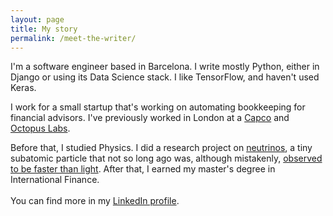 ```yaml
---
layout: page
title: My story
permalink: /meet-the-writer/
---
```

I'm a software engineer based in Barcelona. I write mostly Python, either in Django or using its Data Science stack. I like TensorFlow, and haven't used Keras.

I work for a small startup that's working on automating bookkeeping for financial advisors. I've previously worked in London at a [Capco](https://capco.com/) and [Octopus Labs](https://octopuslabs.com/).

Before that, I studied Physics. I did a research project on [neutrinos](https://icecube.wisc.edu/info/neutrinos), a tiny subatomic particle that not so long ago was, although mistakenly, [observed to be faster than light](https://www.nature.com/news/2011/110927/full/477520a.html). After that, I earned my master's degree in International Finance.
<br><br>
You can find more in my [LinkedIn profile](https://www.linkedin.com/in/alvaroduranbarata).
